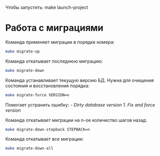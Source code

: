 Чтобы запустить: make launch-project


# Работа с миграциями

Команда применяет миграции в порядке номера:

```bash
make migrate-up
```

Команда откатывает последнюю миграцию:

```bash
make migrate-down
```

Команда устанавливает текущую версию БД. Нужна для очищения состояния и восстановления порядка:

```bash
make migrate-force VERSION=n
```  

Помогает устранить ошибку: - _Dirty database version 1. Fix and force version_

Команда откатывает миграции на n-ое количество шагов назад:

```bash
make migrate-down-stepback STEPBACK=n
```

Команда откатывает все миграции:

```bash
make migrate-down-all
```
